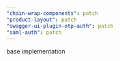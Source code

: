 ```yaml
---
"chain-wrap-components": patch
"product-layout": patch
"swagger-ui-plugin-otp-auth": patch
"saml-auth": patch
---
```


base implementation
